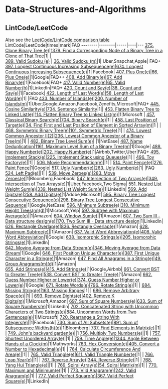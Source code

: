 # Data-Structures-and-Algorithms

## LintCode/LeetCode 
Also see the [LeetCode/LintCode comparison table](https://www.1point3acres.com/bbs/thread-453640-1-1.html)
LintCode|LeetCode|times|mark|FAQ
--------|--------|-----|----|---
[375. Clone Binary Tree (e)](https://www.lintcode.com/problem/clone-binary-tree)|[1379. Find a Corresponding Node of a Binary Tree in a Clone of That Tree](https://leetcode.com/problems/find-a-corresponding-node-of-a-binary-tree-in-a-clone-of-that-tree/)|1| |  
[389. Valid Sudoku (e)](https://www.lintcode.com/problem/valid-sudoku) | [36. Valid Sudoku (m)](https://leetcode.com/problems/valid-sudoku/)|1| Uber,Snapchat,Apple| FAQ+
[397. Longest Continuous Increasing Subsequence(e)](https://www.lintcode.com/problem/longest-continuous-increasing-subsequence/)|[674. Longest Continuous Increasing Subsequence(e)](https://leetcode.com/problems/longest-continuous-increasing-subsequence/)|1| Facebook| 
[407. Plus One(e)](https://www.lintcode.com/problem/plus-one/)|[66. Plus One(e)](https://leetcode.com/problems/plus-one/)|1|Google|FAQ++
[408. Add Binary(e)](https://www.lintcode.com/problem/add-binary/)|[67. Add Binary(e)](https://leetcode.com/problems/add-binary/)|1|Facebook|FAQ+
[417. Valid Number(e)](https://www.lintcode.com/problem/valid-number/description)|[65. Valid Number(h)](https://leetcode.com/problems/valid-number/)|1|LinkedIn|FAQ+
[420. Count and Say(e)](https://www.lintcode.com/problem/count-and-say/description)|[38. Count and Say(e)](https://leetcode.com/problems/count-and-say/)|1|Facebook|
[422. Length of Last Word(e)](https://www.lintcode.com/problem/length-of-last-word/description)|[58. Length of Last Word(e)](https://leetcode.com/problems/length-of-last-word/)|1| |FAQ
[433. Number of Islands(e)](https://www.lintcode.com/problem/number-of-islands/description)|[200. Number of Islands(m)](https://leetcode.com/problems/number-of-islands/)|1|Uber,Google,Amazon,Facebook,Zenefits,Microsoft|FAQ+
[445. Cosine Similarity(e)](https://www.lintcode.com/problem/cosine-similarity/description)|[734. Sentence Similarity](https://leetcode.com/problems/sentence-similarity/)|1||
[453. Flatten Binary Tree to Linked List(e)](https://www.lintcode.com/problem/flatten-binary-tree-to-linked-list/description)|[114. Flatten Binary Tree to Linked List(m)](https://leetcode.com/problems/flatten-binary-tree-to-linked-list/)|1|Microsoft | 
[457. Classical Binary Search(e)](https://www.lintcode.com/problem/classical-binary-search/description)|[704. Binary Search(e)](https://leetcode.com/problems/binary-search/)|1| |
[458. Last Position of Target(e)](https://www.lintcode.com/problem/last-position-of-target/description)|[34. Find First and Last Position of Element in Sorted Array(m)](https://leetcode.com/problems/positions-of-large-groups/)|1 | |
[468. Symmetric Binary Tree(e)](https://www.lintcode.com/problem/symmetric-binary-tree/description)|[101. Symmetric Tree(e)](https://leetcode.com/problems/symmetric-tree/)|1| |
[474. Lowest Common Ancestor II(2)](https://www.lintcode.com/problem/lowest-common-ancestor-ii/description)|[236. Lowest Common Ancestor of a Binary Tree(m)](https://leetcode.com/problems/lowest-common-ancestor-of-a-binary-tree/)|1| |
[482. Binary Tree Level Sum(e)](https://www.lintcode.com/problem/binary-tree-level-sum/description)| |1|NetEase| 
[487. Name Deduplication](https://www.lintcode.com/problem/name-deduplication/description)|[1161. Maximum Level Sum of a Binary Tree(m)](https://leetcode.com/problems/maximum-level-sum-of-a-binary-tree/)|1|Google| 
[488. Happy Number(e)](https://www.lintcode.com/problem/happy-number/description)|[202. Happy Number(e)](https://leetcode.com/problems/happy-number/)|1|Airbnb,Twitter,Uber|FAQ+ 
[495. Implement Stack(e)](https://www.lintcode.com/problem/implement-stack/description)|[225. Implement Stack using Queues(e)](https://leetcode.com/problems/implement-stack-using-queues/)|1| | 
[496. Toy Factory(e)](https://www.lintcode.com/problem/toy-factory/description)|[]()|1| | 
[506. Movie Recommendation(e)](https://www.lintcode.com/problem/movie-recommendation/description)|[]()|1| | 
[514. Paint Fence(e)](https://www.lintcode.com/problem/paint-fence/description)|[276. Paint Fence](https://leetcode.com/problems/paint-fence/)|1|Google| 
[517. Ugly Number(e)](https://www.lintcode.com/problem/ugly-number/description)|[263. Ugly Number(e)](https://leetcode.com/problems/ugly-number/)|1| |FAQ
[524. Left Pad(e)](https://www.lintcode.com/problem/left-pad/description)|[]()|1| | 
[539. Move Zeroes(e)](https://www.lintcode.com/problem/move-zeroes/description)|[283. Move Zeroes(e)](https://leetcode.com/problems/move-zeroes/)|1|Bloomberg,Facebook| 
[547. Intersection of Two Arrays(e)](https://www.lintcode.com/problem/intersection-of-two-arrays/description)|[349. Intersection of Two Arrays(e)](https://leetcode.com/problems/intersection-of-two-arrays/)|1|Uber,Facebook,Two Sigma| 
[551. Nested List Weight Sum(e)](https://www.lintcode.com/problem/nested-list-weight-sum/description)|[339. Nested List  Weight Sum(e)](https://leetcode.com/problems/nested-list-weight-sum/#)|1|LinkedIn| 
[569. Add Digits(e)](https://www.lintcode.com/problem/add-digits/description)|[258. Add Digits(e)](https://leetcode.com/problems/add-digits/)|1|Adobe,Microsoft| 
[595. Binary Tree Longest Consecutive Sequence(e)](https://www.lintcode.com/problem/binary-tree-longest-consecutive-sequence/description)|[298. Binary Tree Longest Consecutive Sequence](https://leetcode.com/problems/binary-tree-longest-consecutive-sequence/)|1|Google,NetEase| 
[596. Minimum Subtree(e)](https://www.lintcode.com/problem/minimum-subtree/description)|[310. Minimum Height Trees(m)(d)](https://leetcode.com/problems/minimum-height-trees/)|1|Microsoft,Yelp|
[597. Subtree with Maximum Average(e)](https://www.lintcode.com/problem/subtree-with-maximum-average/description)|[]()|1|Amazon| 
[604. Window Sum(e)](https://www.lintcode.com/problem/window-sum/description)|[]()|1|Amazon| 
[607. Two Sum III - Data structure design(e)](https://www.lintcode.com/problem/two-sum-iii-data-structure-design/description)|[170. Two  Sum III - Data structure design](https://leetcode.com/problems/two-sum-iii-data-structure-design/)|1|LinkedIn| 
[626. Rectangle Overlap(e)](https://www.lintcode.com/problem/rectangle-overlap/description)|[836. Rectangle Overlap(e)](https://leetcode.com/problems/rectangle-overlap/)|1|Amazon| 
[628. Maximum Subtree(e)](https://www.lintcode.com/problem/maximum-subtree/description)|[]()|1|Amazon| 
[637. Valid Word Abbreviation(e)](https://www.lintcode.com/problem/valid-word-abbreviation/description)|[408. Valid Word  Abbreviation](https://leetcode.com/problems/valid-word-abbreviation/)|1|Google| 
[638. Isomorphic Strings(e)](https://www.lintcode.com/problem/isomorphic-strings/description)|[205. Isomorphic Strings(e)](https://leetcode.com/problems/isomorphic-strings/)|1|LinkedIn|  
[642. Moving Average from Data Stream(e)](https://www.lintcode.com/problem/moving-average-from-data-stream/description)|[346. Moving  Average from Data Stream](https://leetcode.com/problems/moving-average-from-data-stream/)|1|Google| 
[646. First Position Unique Character(e)](https://www.lintcode.com/problem/first-position-unique-character/description)|[387. First Unique Character in a String(e)](https://leetcode.com/problems/first-unique-character-in-a-string/)|1|Amazon| 
[647. Find All Anagrams in a String(e)](https://www.lintcode.com/problem/find-all-anagrams-in-a-string/description)|[49. Group Anagrams(m)(d)](https://leetcode.com/problems/group-anagrams/)|1|Amazon|  
[655. Add Strings(e)](https://www.lintcode.com/problem/add-strings/description)|[415. Add Strings(e)](https://leetcode.com/problems/add-strings/)|1|Google,Airbnb| 
[661. Convert BST to Greater Tree(e)](https://www.lintcode.com/problem/convert-bst-to-greater-tree/description)|[538. Convert BST to Greater Tree(e)](https://leetcode.com/problems/convert-bst-to-greater-tree/)|1|Amazon| 
[662. Guess Number Higher or Lower(e)](https://www.lintcode.com/problem/guess-number-higher-or-lower/description)|[374. Guess Number Higher or Lower(e)](https://leetcode.com/problems/guess-number-higher-or-lower/)|1|Google| 
[671. Rotate Words(e)](https://www.lintcode.com/problem/rotate-words/description)|[796. Rotate String(e)](https://leetcode.com/problems/rotate-string/)|1| | 
[684. Missing String(e)](https://www.lintcode.com/problem/missing-string/description)|[163. Missing Ranges](https://leetcode.com/problems/missing-ranges/)|1| |
[686. Remove Arbitrary Space(e)](https://www.lintcode.com/problem/remove-arbitrary-space/description)|[]()|1| | 
[693. Remove Dights(e)](https://www.lintcode.com/problem/remove-dights/)|[402. Remove K Digits(m)](https://leetcode.com/problems/remove-k-digits/)|1|Microsoft,Amazon| 
[697. Sum of Square Numbers(e)](https://www.lintcode.com/problem/sum-of-square-numbers/description)|[633. Sum of Square Numbers(e)](https://leetcode.com/problems/sum-of-square-numbers/)|1|LinkedIn| 
[702. Concatenated String with Uncommon Characters of Two Strings(e)](https://www.lintcode.com/problem/concatenated-string-with-uncommon-characters-of-two-strings/description)|[884. Uncommon Words from Two Sentences(e)](https://leetcode.com/problems/uncommon-words-from-two-sentences/)|1|Microsoft| 
[720. Rearrange a String With Integers(e)](https://www.lintcode.com/problem/rearrange-a-string-with-integers/description)|[]()|1|Facebook| 
[730. Sum of All Subsets(e)](https://www.lintcode.com/problem/sum-of-all-subsets/description)|[891. Sum of Subsequence Widths(h)(d)](https://leetcode.com/problems/sum-of-subsequence-widths/)|1|Bloomberg| 
[737. Find Elements in Matrix(e)](https://www.lintcode.com/problem/find-elements-in-matrix/description)||1| |
[749. John's backyard garden(e)](https://www.lintcode.com/problem/johns-backyard-garden/description)|[]()|1
[756. Multiply Two Numbers(e)](https://www.lintcode.com/problem/multiply-two-numbers/description)|[]()|1| | 
[757. Shortest Unordered Array(e)](https://www.lintcode.com/problem/shortest-unordered-array/description)|[]()|1| |
[759. Time Angle(e)](https://www.lintcode.com/problem/time-angle/description)|[1344. Angle Between Hands of a Clock(m)](https://leetcode.com/problems/angle-between-hands-of-a-clock/)|1|Mathworks| 
[763. Hex Conversion(e)](https://www.lintcode.com/problem/hex-conversion/note)|[405. Convert a Number to Hexadecimal(e)](https://leetcode.com/problems/convert-a-number-to-hexadecimal/)|1| |
[764. Calculate Circumference And Area(e)](https://www.lintcode.com/problem/calculate-circumference-and-area/description)|[]()|1| | 
[765. Valid Triangle(e)](https://www.lintcode.com/problem/valid-triangle/description)|[611. Valid Triangle Number(e)](https://leetcode.com/problems/valid-triangle-number/)|1| | 
[766. Leap Year(e)](https://www.lintcode.com/problem/leap-year/description)|[]()|1| |
[767. Reverse Array(e)](https://www.lintcode.com/problem/reverse-array/description)|[344. Reverse String(e)](https://leetcode.com/problems/reverse-string/)|1| | 
[768. Yang Hui Triangle(e)](https://www.lintcode.com/problem/yang-hui-triangle/description)|[]()|1| | 
[769. Spiral Array(e)](https://www.lintcode.com/problem/spiral-array/description)|[54. Spiral Matrix(m)](https://leetcode.com/problems/spiral-matrix/)|1| |
[770. Maximum and Minimum(e)](https://www.lintcode.com/problem/maximum-and-minimum/description)|[]()|1| |
[773. Vlid Anagram(e)](https://www.lintcode.com/problem/vlid-anagram/description)|[242. Valid Anagram(e)](https://leetcode.com/problems/valid-anagram/)|1| | 
[777. Valid Perfect Square(e)](https://www.lintcode.com/problem/valid-perfect-square/description)|[367. Valid Perfect Square(e)](https://leetcode.com/problems/valid-perfect-square/)|1|LinkedIn| 
